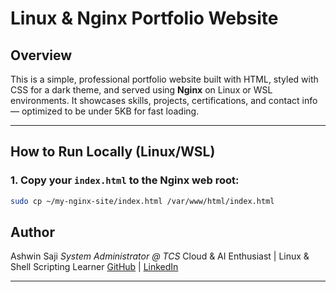 
# Linux & Nginx Portfolio Website

## Overview
This is a simple, professional portfolio website built with HTML, styled with CSS for a dark theme, and served using **Nginx** on Linux or WSL environments. It showcases skills, projects, certifications, and contact info — optimized to be under 5KB for fast loading.

---

## How to Run Locally (Linux/WSL)

### 1. Copy your `index.html` to the Nginx web root:
```bash
sudo cp ~/my-nginx-site/index.html /var/www/html/index.html
````
## Author

Ashwin Saji
*System Administrator @ TCS*
Cloud & AI Enthusiast | Linux & Shell Scripting Learner
[GitHub](https://github.com/ashwinsajii) | [LinkedIn](https://www.linkedin.com/in/ashwinsajii)

---
